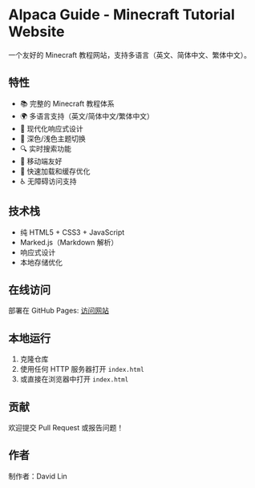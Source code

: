 # Alpaca Guide - Minecraft Tutorial Website

一个友好的 Minecraft 教程网站，支持多语言（英文、简体中文、繁体中文）。

## 特性

- 📚 完整的 Minecraft 教程体系
- 🌍 多语言支持（英文/简体中文/繁体中文）
- 🎨 现代化响应式设计
- 🌙 深色/浅色主题切换
- 🔍 实时搜索功能
- 📱 移动端友好
- 🚀 快速加载和缓存优化
- ♿ 无障碍访问支持

## 技术栈

- 纯 HTML5 + CSS3 + JavaScript
- Marked.js（Markdown 解析）
- 响应式设计
- 本地存储优化

## 在线访问

部署在 GitHub Pages: [访问网站](https://davidlin-hub.github.io/My-Website/Alpaca-Guide/)

## 本地运行

1. 克隆仓库
2. 使用任何 HTTP 服务器打开 `index.html`
3. 或直接在浏览器中打开 `index.html`

## 贡献

欢迎提交 Pull Request 或报告问题！

## 作者

制作者：David Lin